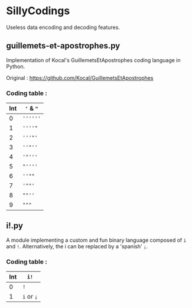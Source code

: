 # SillyCodings

Useless data encoding and decoding features.

## guillemets-et-apostrophes.py

Implementation of Kocal's GuillemetsEtApostrophes coding language in Python.

Original : https://github.com/Kocal/GuillemetsEtApostrophes

### Coding table :

  Int  | `'` & `"`
-------|-----------
   0   | `''''''`
   1   |  `''''"`
   2   |  `'''"'`
   3   |  `''"''`
   4   |  `'"'''`
   5   |  `"''''`
   6   |   `''""`
   7   |   `'""'`
   8   |   `""''`
   9   |    `"""`

## i!.py

A module implementing a custom and fun binary language composed of `i` and `!`.
Alternatively, the i can be replaced by a 'spanish' `¡`.

### Coding table :

  Int  |    `i!`
-------|-----------
    0  |    `!`
    1  | `i` or `¡`
